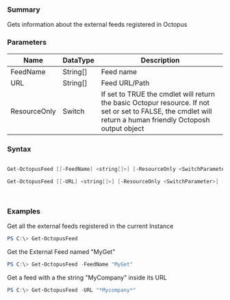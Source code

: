 ﻿### Summary
Gets information about the external feeds registered in Octopus
### Parameters
| Name | DataType          | Description |
| ------------- | ----------- | ----------- |
| FeedName | String[] |  Feed name     |
| URL | String[] |  Feed URL/Path     |
| ResourceOnly | Switch |  If set to TRUE the cmdlet will return the basic Octopur resource. If not set or set to FALSE, the cmdlet will return a human friendly Octoposh  output object     |

### Syntax
``` powershell

Get-OctopusFeed [[-FeedName] <string[]>] [-ResourceOnly <SwitchParameter>] [<CommonParameters>]

Get-OctopusFeed [[-URL] <string[]>] [-ResourceOnly <SwitchParameter>] [<CommonParameters>]




``` 

### Examples
Get all the external feeds registered in the current Instance

 ``` powershell 
 PS C:\> Get-OctopusFeed
 ``` 

Get the External Feed named "MyGet"

 ``` powershell 
 PS C:\> Get-OctopusFeed -FeedName "MyGet"
 ``` 

Get a feed with a the string "MyCompany" inside its URL

 ``` powershell 
 PS C:\> Get-OctopusFeed -URL "*Mycompany*"
 ``` 

